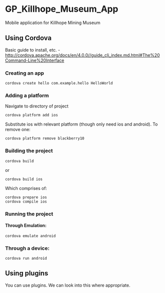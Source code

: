 # GP_Killhope_Museum_App
Mobile application for Killhope Mining Museum


## Using Cordova
Basic guide to install, etc. - http://cordova.apache.org/docs/en/4.0.0//guide_cli_index.md.html#The%20Command-Line%20Interface

### Creating an app

    cordova create hello com.example.hello HelloWorld

### Adding a platform
Navigate to directory of project

    cordova platform add ios

Substitute ios with relevant platform (though only need ios and android).
To remove one:

    cordova platform remove blackberry10

### Building the project

    cordova build

or

    cordova build ios

Which comprises of:

    cordova prepare ios
    cordova compile ios

### Running the project
#### Through Emulation:
    cordova emulate android

### Through a device:
    cordova run android

## Using plugins
You can use plugins. We can look into this where appropriate.
